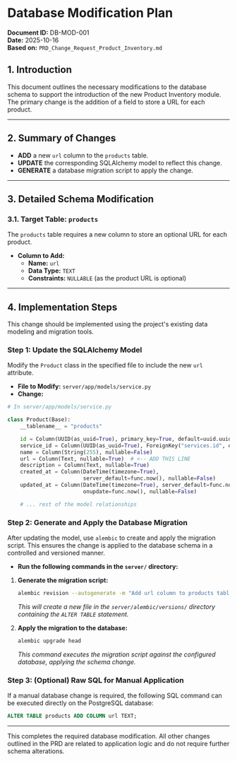 # Database Modification Plan

**Document ID:** DB-MOD-001  
**Date:** 2025-10-16  
**Based on:** `PRD_Change_Request_Product_Inventory.md`

## 1. Introduction

This document outlines the necessary modifications to the database schema to support the introduction of the new Product Inventory module. The primary change is the addition of a field to store a URL for each product.

--- 

## 2. Summary of Changes

- **ADD** a new `url` column to the `products` table.
- **UPDATE** the corresponding SQLAlchemy model to reflect this change.
- **GENERATE** a database migration script to apply the change.

--- 

## 3. Detailed Schema Modification

### 3.1. Target Table: `products`

The `products` table requires a new column to store an optional URL for each product.

- **Column to Add:**
    - **Name:** `url`
    - **Data Type:** `TEXT`
    - **Constraints:** `NULLABLE` (as the product URL is optional)

--- 

## 4. Implementation Steps

This change should be implemented using the project's existing data modeling and migration tools.

### Step 1: Update the SQLAlchemy Model

Modify the `Product` class in the specified file to include the new `url` attribute.

- **File to Modify:** `server/app/models/service.py`
- **Change:**

```python
# In server/app/models/service.py

class Product(Base):
    __tablename__ = "products"

    id = Column(UUID(as_uuid=True), primary_key=True, default=uuid.uuid4)
    service_id = Column(UUID(as_uuid=True), ForeignKey("services.id", ondelete="CASCADE"), nullable=False)
    name = Column(String(255), nullable=False)
    url = Column(Text, nullable=True)  # <-- ADD THIS LINE
    description = Column(Text, nullable=True)
    created_at = Column(DateTime(timezone=True),
                        server_default=func.now(), nullable=False)
    updated_at = Column(DateTime(timezone=True), server_default=func.now(),
                        onupdate=func.now(), nullable=False)

    # ... rest of the model relationships
```

### Step 2: Generate and Apply the Database Migration

After updating the model, use `alembic` to create and apply the migration script. This ensures the change is applied to the database schema in a controlled and versioned manner.

- **Run the following commands in the `server/` directory:**

1.  **Generate the migration script:**
    ```bash
    alembic revision --autogenerate -m "Add url column to products table"
    ```
    *This will create a new file in the `server/alembic/versions/` directory containing the `ALTER TABLE` statement.*

2.  **Apply the migration to the database:**
    ```bash
    alembic upgrade head
    ```
    *This command executes the migration script against the configured database, applying the schema change.*

### Step 3: (Optional) Raw SQL for Manual Application

If a manual database change is required, the following SQL command can be executed directly on the PostgreSQL database:

```sql
ALTER TABLE products ADD COLUMN url TEXT;
```

--- 

This completes the required database modification. All other changes outlined in the PRD are related to application logic and do not require further schema alterations.
